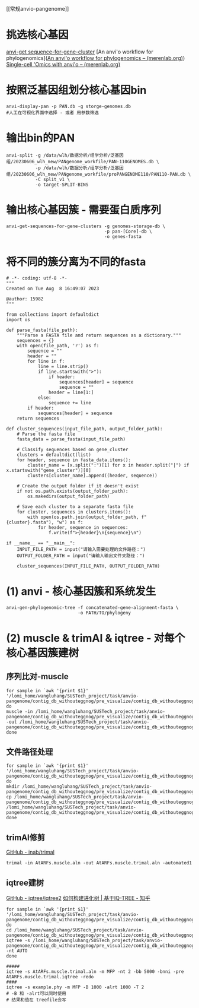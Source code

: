 [[常规anvio-pangenome]]
# 挑选核心基因
[anvi-get sequence-for-gene-cluster](https://anvio.org/help/7.1/programs/anvi-get-sequences-for-gene-clusters/)
[An anvi'o workflow for phylogenomics]([An anvi'o workflow for phylogenomics – (merenlab.org)](https://merenlab.org/2017/06/07/phylogenomics/#pangenomic--phylogenomics))
[Single-cell 'Omics with anvi'o – (merenlab.org)](https://merenlab.org/tutorials/single-cell-genomics/)
# 按照泛基因组划分核心基因bin
```
anvi-display-pan -p PAN.db -g storge-genomes.db
#人工在可视化界面中选择 - 或者 用参数筛选
```
# 输出bin的PAN
```
anvi-split -g /data/wlh/数据分析/组学分析/泛基因组/20230606_wlh_new/PANgenome_workfile/PAN-110GENOMES.db \
           -p /data/wlh/数据分析/组学分析/泛基因组/20230606_wlh_new/PANgenome_workfile/proPANGENOME110/PAN110-PAN.db \
           -C split_v1 \
           -o target-SPLIT-BINS
```
# 输出核心基因簇 - 需要蛋白质序列
```
anvi-get-sequences-for-gene-clusters -g genomes-storage-db \
                                     -p pan-[Core]-db \
                                     -o genes-fasta

```
# 将不同的簇分离为不同的fasta

```
# -*- coding: utf-8 -*-
"""
Created on Tue Aug  8 16:49:07 2023

@author: 15982
"""

from collections import defaultdict
import os

def parse_fasta(file_path):
    """Parse a FASTA file and return sequences as a dictionary."""
    sequences = {}
    with open(file_path, 'r') as f:
        sequence = ""
        header = ""
        for line in f:
            line = line.strip()
            if line.startswith(">"):
                if header:
                    sequences[header] = sequence
                    sequence = ""
                header = line[1:]
            else:
                sequence += line
        if header:
            sequences[header] = sequence
    return sequences

def cluster_sequences(input_file_path, output_folder_path):
    # Parse the fasta file
    fasta_data = parse_fasta(input_file_path)

    # Classify sequences based on gene_cluster
    clusters = defaultdict(list)
    for header, sequence in fasta_data.items():
        cluster_name = [x.split(":")[1] for x in header.split("|") if x.startswith("gene_cluster")][0]
        clusters[cluster_name].append((header, sequence))
    
    # Create the output folder if it doesn't exist
    if not os.path.exists(output_folder_path):
        os.makedirs(output_folder_path)
    
    # Save each cluster to a separate fasta file
    for cluster, sequences in clusters.items():
        with open(os.path.join(output_folder_path, f"{cluster}.fasta"), "w") as f:
            for header, sequence in sequences:
                f.write(f">{header}\n{sequence}\n")

if __name__ == "__main__":
    INPUT_FILE_PATH = input("请输入需要处理的文件路径：")
    OUTPUT_FOLDER_PATH = input("请输入输出文件夹路径：")

    cluster_sequences(INPUT_FILE_PATH, OUTPUT_FOLDER_PATH)

```
# (1) anvi - 核心基因簇和系统发生
```
anvi-gen-phylogenomic-tree -f concatenated-gene-alignment-fasta \
                           -o PATH/TO/phylogeny

```
# (2) muscle & trimAI & iqtree - 对每个核心基因簇建树
## 序列比对-muscle
```
for sample in `awk '{print $1}' '/lomi_home/wangluhang/SUSTech_project/task/anvio-pangenome/contig_db_withouteggnog/pre_visualize/contig_db_withouteggnog/target_bin/Core/clustername.txt'`
do
muscle -in /lomi_home/wangluhang/SUSTech_project/task/anvio-pangenome/contig_db_withouteggnog/pre_visualize/contig_db_withouteggnog/target_bin/Core/cluster/$sample.fasta -out /lomi_home/wangluhang/SUSTech_project/task/anvio-pangenome/contig_db_withouteggnog/pre_visualize/contig_db_withouteggnog/target_bin/Core/cluster_msa//$sample.msa
done
```
## 文件路径处理
``` {对于msa文件路径上的一些处理}
for sample in `awk '{print $1}' '/lomi_home/wangluhang/SUSTech_project/task/anvio-pangenome/contig_db_withouteggnog/pre_visualize/contig_db_withouteggnog/target_bin/Core/clustername.txt'`
do
mkdir /lomi_home/wangluhang/SUSTech_project/task/anvio-pangenome/contig_db_withouteggnog/pre_visualize/contig_db_withouteggnog/target_bin/Core/cluster_msa/tree/$sample
cp /lomi_home/wangluhang/SUSTech_project/task/anvio-pangenome/contig_db_withouteggnog/pre_visualize/contig_db_withouteggnog/target_bin/Core/cluster_msa/msa/$sample.msa  /lomi_home/wangluhang/SUSTech_project/task/anvio-pangenome/contig_db_withouteggnog/pre_visualize/contig_db_withouteggnog/target_bin/Core/cluster_msa/tree/$sample
done
```
## trimAI修剪
[GitHub - inab/trimal](https://github.com/inab/trimal)
```
trimal -in AtARFs.muscle.aln -out AtARFs.muscle.trimal.aln -automated1
```
## iqtree建树
[GitHub - iqtree/iqtree2](https://github.com/iqtree/iqtree2)
[如何构建进化树 | 基于IQ-TREE - 知乎](https://zhuanlan.zhihu.com/p/408382758#:~:text=iqtree%20-s%20example.phy%20-s%3A%20%E6%8C%87%E5%AE%9A%E8%BE%93%E5%85%A5%E7%9A%84%E6%AF%94%E5%AF%B9%E7%9A%84%E7%BB%93%E6%9E%9C%20%E8%BE%93%E5%87%BA%E4%B8%89%E4%B8%AA%E6%96%87%E4%BB%B6%20example.phy.iqtree%3A,%E8%AE%A1%E7%AE%97%E7%BB%93%E6%9E%9C%20example.phy.treefile%3A%20NEWICK%E6%A0%BC%E5%BC%8F%E7%9A%84%E8%AE%A1%E7%AE%97%E7%BB%93%E6%9E%9C%EF%BC%8C%E5%8F%AF%E4%BB%A5%E5%B0%86%E6%AD%A4%E6%96%87%E4%BB%B6%E8%BE%93%E5%85%A5%E7%BB%99%20FigTree%E6%88%96%E8%80%85iTOL%E8%BF%9B%E8%A1%8C%E5%8F%AF%E8%A7%86%E5%8C%96%20example.phy.log%3A%20log%20%E6%96%87%E4%BB%B6)
```
for sample in `awk '{print $1}' '/lomi_home/wangluhang/SUSTech_project/task/anvio-pangenome/contig_db_withouteggnog/pre_visualize/contig_db_withouteggnog/target_bin/Core/clustername.txt'`
do
cd /lomi_home/wangluhang/SUSTech_project/task/anvio-pangenome/contig_db_withouteggnog/pre_visualize/contig_db_withouteggnog/target_bin/Core/cluster_msa/tree/$sample/
iqtree -s /lomi_home/wangluhang/SUSTech_project/task/anvio-pangenome/contig_db_withouteggnog/pre_visualize/contig_db_withouteggnog/target_bin/Core/cluster_msa/tree/$sample/$sample.msa -nt AUTO
done

#####
iqtree -s AtARFs.muscle.trimal.aln -m MFP -nt 2 -bb 5000 -bnni -pre AtARFs.muscle.trimal.iqtree -redo 
####
iqtree -s example.phy -m MFP -B 1000 -alrt 1000 -T 2
# -B 和 -alrt可以同时使用
# 结果和值在 treefile会写

```

